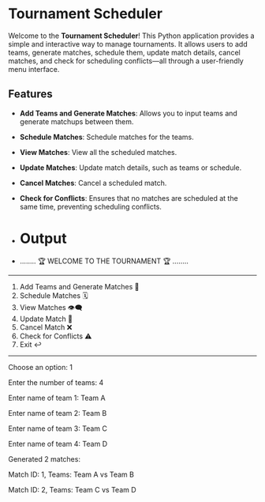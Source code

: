 # **Tournament Scheduler**

Welcome to the **Tournament Scheduler**! This Python application provides a simple and interactive way to manage tournaments. 
It allows users to add teams, generate matches, schedule them, update match details, cancel matches, and check for scheduling conflicts—all through a user-friendly menu interface.

## **Features**

- **Add Teams and Generate Matches**: Allows you to input teams and generate matchups between them.
- **Schedule Matches**: Schedule matches for the teams.
- **View Matches**: View all the scheduled matches.
- **Update Matches**: Update match details, such as teams or schedule.
- **Cancel Matches**: Cancel a scheduled match.
- **Check for Conflicts**: Ensures that no matches are scheduled at the same time, preventing scheduling conflicts.

- # **Output**

- ........ 🏆 WELCOME TO THE TOURNAMENT 🏆 ........

----------------------------------------------------
1. Add Teams and Generate Matches 👥
2. Schedule Matches 🗓️
3. View Matches 👁️‍🗨️
4. Update Match 🔄
5. Cancel Match ❌
6. Check for Conflicts ⚠️
7. Exit ↩
----------------------------------------------------
Choose an option: 1

Enter the number of teams: 4

Enter name of team 1: Team A

Enter name of team 2: Team B

Enter name of team 3: Team C

Enter name of team 4: Team D

Generated 2 matches:

Match ID: 1, Teams: Team A vs Team B

Match ID: 2, Teams: Team C vs Team D
